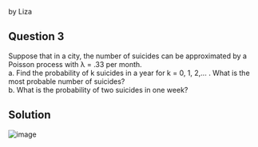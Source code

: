 by Liza

## Question 3
Suppose that in a city, the number of suicides can be approximated by a Poisson
process with λ = .33 per month.  
a. Find the probability of k suicides in a year for k = 0, 1, 2,... . What is the
most probable number of suicides?  
b. What is the probability of two suicides in one week?

## Solution 
![image](https://github.com/user-attachments/assets/ed9b0ebd-a12b-4e1c-b753-5021cc6eefe1)
